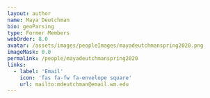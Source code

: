 ```yaml
---
layout: author
name: Maya Deutchman
bio: geoParsing
type: Former Members
webOrder: 8.0
avatar: /assets/images/peopleImages/mayadeutchmanspring2020.png
imageMask: 0.0
permalink: /people/mayadeutchmanspring2020
links:
  - label: 'Email'
    icon: 'fas fa-fw fa-envelope square'
    url: mailto:mdeutchman@email.wm.edu
---
```

